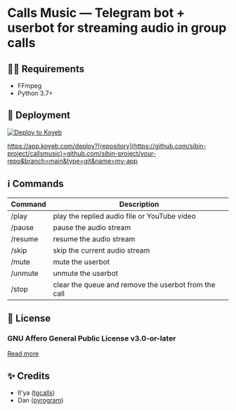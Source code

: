 # Calls Music — Telegram bot + userbot for streaming audio in group calls

## ✍🏻 Requirements

- FFmpeg
- Python 3.7+

## 🚀 Deployment
[![Deploy to Koyeb](https://www.koyeb.com/static/images/deploy/button.svg)](https://app.koyeb.com/deploy?...)

https://app.koyeb.com/deploy?[repository](https://github.com/sibin-project/callsmusic)=github.com/sibin-project/your-repo&branch=main&type=git&name=my-app




## ℹ️ Commands

| Command | Description                                          |
| ------- | ---------------------------------------------------- |
| /play   | play the replied audio file or YouTube video         |
| /pause  | pause the audio stream                               |
| /resume | resume the audio stream                              |
| /skip   | skip the current audio stream                        |
| /mute   | mute the userbot                                     |
| /unmute | unmute the userbot                                   |
| /stop   | clear the queue and remove the userbot from the call |

## 📄 License

### GNU Affero General Public License v3.0-or-later

[Read more](http://www.gnu.org/licenses/#AGPL)

## ✨ Credits

- Il'ya ([tgcalls](https://github.com/MarshalX/tgcalls))
- Dan ([pyrogram](https://github.com/pyrogram/pyrogram))
